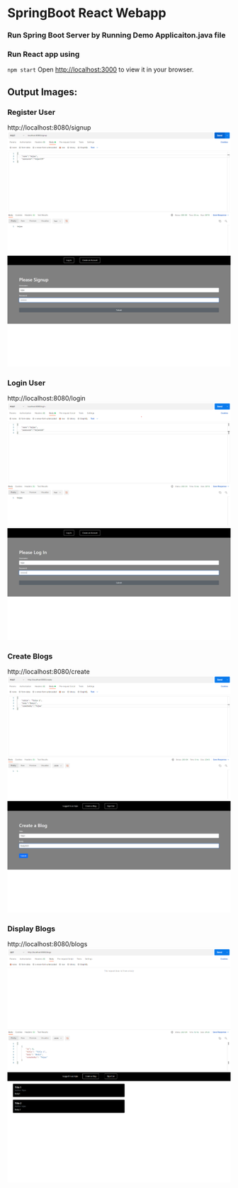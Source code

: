 
# SpringBoot React Webapp

### Run Spring Boot Server by Running Demo Applicaiton.java file


### Run React app using 
`npm start`
Open [http://localhost:3000](http://localhost:3000) to view it in your browser.


## Output Images:

### Register User
http://localhost:8080/signup
![EditTask](output_images/SignUp.png)
![EditTask](output_images/ReactSignUp.png)

### Login User
http://localhost:8080/login
![EditTask](output_images/Login.png)
![EditTask](output_images/ReactLogin.png)

### Create Blogs
http://localhost:8080/create
![EditTask](output_images/CreateBlog.png)
![EditTask](output_images/ReactCreateBlog.png)

### Display Blogs
http://localhost:8080/blogs
![EditTask](output_images/GetBlogs.png)
![EditTask](output_images/ReactGetBlogs.png)




